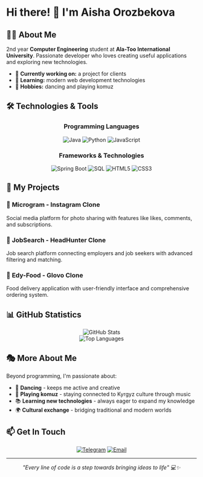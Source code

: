 # Hi there! 👋 I'm Aisha Orozbekova

## 👩‍💻 About Me

2nd year **Computer Engineering** student at **Ala-Too International University**. Passionate developer who loves creating useful applications and exploring new technologies.

- 🎯 **Currently working on:** a project for clients
- 🌱 **Learning:** modern web development technologies
- 💃 **Hobbies:** dancing and playing komuz

## 🛠️ Technologies & Tools

<div align="center">

### Programming Languages
![Java](https://img.shields.io/badge/Java-ED8B00?style=for-the-badge&logo=openjdk&logoColor=white)
![Python](https://img.shields.io/badge/Python-3776AB?style=for-the-badge&logo=python&logoColor=white)
![JavaScript](https://img.shields.io/badge/JavaScript-F7DF1E?style=for-the-badge&logo=javascript&logoColor=black)

### Frameworks & Technologies
![Spring Boot](https://img.shields.io/badge/Spring_Boot-6DB33F?style=for-the-badge&logo=spring-boot&logoColor=white)
![SQL](https://img.shields.io/badge/SQL-4479A1?style=for-the-badge&logo=mysql&logoColor=white)
![HTML5](https://img.shields.io/badge/HTML5-E34F26?style=for-the-badge&logo=html5&logoColor=white)
![CSS3](https://img.shields.io/badge/CSS3-1572B6?style=for-the-badge&logo=css3&logoColor=white)

</div>

## 🚀 My Projects

### 📱 **Microgram** - Instagram Clone
Social media platform for photo sharing with features like likes, comments, and subscriptions.

### 💼 **JobSearch** - HeadHunter Clone
Job search platform connecting employers and job seekers with advanced filtering and matching.

### 🍕 **Edy-Food** - Glovo Clone
Food delivery application with user-friendly interface and comprehensive ordering system.

## 📊 GitHub Statistics

<div align="center">
  <img src="https://github-readme-stats.vercel.app/api?username=aishkoy&show_icons=true&theme=radical" alt="GitHub Stats" />
</div>

<div align="center">
  <img src="https://github-readme-stats.vercel.app/api/top-langs/?username=aishkoy&layout=compact&theme=radical" alt="Top Languages" />
</div>

## 🎭 More About Me

Beyond programming, I'm passionate about:
- 💃 **Dancing** - keeps me active and creative
- 🎵 **Playing komuz** - staying connected to Kyrgyz culture through music
- 📚 **Learning new technologies** - always eager to expand my knowledge
- 🌍 **Cultural exchange** - bridging traditional and modern worlds

## 📫 Get In Touch

<div align="center">

[![Telegram](https://img.shields.io/badge/Telegram-2CA5E0?style=for-the-badge&logo=telegram&logoColor=white)](https://t.me/aiishkou)
[![Email](https://img.shields.io/badge/Email-D14836?style=for-the-badge&logo=gmail&logoColor=white)](mailto:a.orozbekovaa@gmail.com)

</div>

---
<div align="center">
  <i>"Every line of code is a step towards bringing ideas to life" 💻✨</i>
</div>
